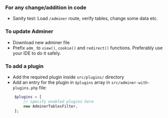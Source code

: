 ### For any change/addition in code
* Sanity test: Load `/adminer` route, verify tables, change some data etc.

### To update Adminer
* Download new adminer file
* Prefix `adm_` to `view()`, `cookie()` and `redirect()` functions. Preferably use your IDE to do it safely.

### To add a plugin
* Add the required plugin inside `src/plugins/` directory
* Add an entry for the plugin in `$plugins` array in `src/adminer-with-plugins.php` file:
```php
    $plugins = [
        // specify enabled plugins here
        new AdminerTablesFilter,
    ];
```